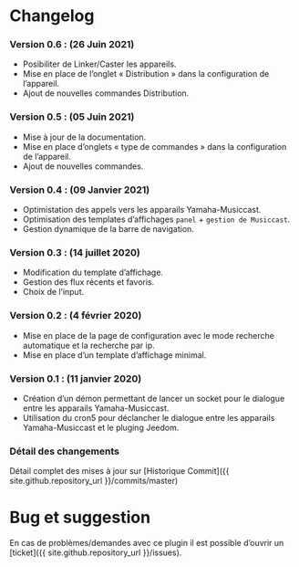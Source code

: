 # Changelog

### Version 0.6 : (**26 Juin 2021**)
* Posibiliter de Linker/Caster les appareils.
* Mise en place de l’onglet « Distribution » dans la configuration de l’appareil.
* Ajout de nouvelles commandes Distribution.

### Version 0.5 : (**05 Juin 2021**)
* Mise à jour de la documentation.
* Mise en place d’onglets « type de commandes » dans la configuration de l’appareil.
* Ajout de nouvelles commandes.

### Version 0.4 : (**09 Janvier 2021**)

* Optimistation des appels vers les apparails Yamaha-Musiccast.
* Optimisation des templates d’affichages `panel` + `gestion de Musiccast`.
* Gestion dynamique de la barre de navigation.

### Version 0.3 : (**14 juillet 2020**)

* Modification du template d’affichage.
* Gestion des flux récents et favoris.
* Choix de l’input.

### Version 0.2 : (**4 février 2020**)

* Mise en place de la page de configuration avec le mode recherche automatique et la recherche par ip.
* Mise en place d’un template d’affichage minimal.

### Version 0.1 : (**11 janvier 2020**)

* Création d’un démon permettant de lancer un socket pour le dialogue entre les apparails Yamaha-Musiccast.
* Utilisation du cron5 pour déclancher le dialogue entre les apparails Yamaha-Musiccast et le pluging Jeedom.

### Détail des changements

Détail complet des mises à jour sur [Historique Commit]({{ site.github.repository_url }}/commits/master)

# Bug et suggestion

En cas de problèmes/demandes avec ce plugin il est possible d’ouvrir un [ticket]({{ site.github.repository_url }}/issues).
